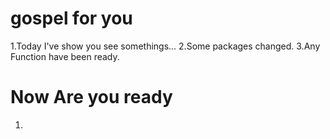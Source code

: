 # gospel for you

1.Today I've show you see somethings...
2.Some packages changed.
3.Any Function have been ready.

# Now Are you ready
1.

